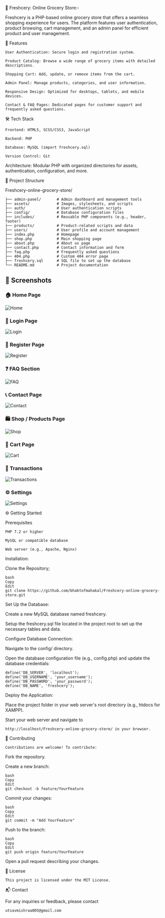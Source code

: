🛒 Freshcery: Online Grocery Store:-

Freshcery is a PHP-based online grocery store that offers a seamless shopping experience for users. The platform features user authentication, product browsing, cart management, and an admin panel for efficient product and user management.

🚀 Features

    User Authentication: Secure login and registration system.
    
    Product Catalog: Browse a wide range of grocery items with detailed descriptions.
    
    Shopping Cart: Add, update, or remove items from the cart.
    
    Admin Panel: Manage products, categories, and user information.
    
    Responsive Design: Optimized for desktops, tablets, and mobile devices.
    
    Contact & FAQ Pages: Dedicated pages for customer support and frequently asked questions.

🛠️ Tech Stack

    Frontend: HTML5, SCSS/CSS3, JavaScript
    
    Backend: PHP
    
    Database: MySQL (import freshcery.sql)
    
    Version Control: Git

Architecture: Modular PHP with organized directories for assets, authentication, configuration, and more.

📁 Project Structure

Freshcery-online-grocery-store/

    
    ├── admin-panel/       # Admin dashboard and management tools
    ├── assets/            # Images, stylesheets, and scripts
    ├── auth/              # User authentication scripts
    ├── config/            # Database configuration files
    ├── includes/          # Reusable PHP components (e.g., header, footer)
    ├── products/          # Product-related scripts and data
    ├── users/             # User profile and account management
    ├── index.php          # Homepage
    ├── shop.php           # Main shopping page
    ├── about.php          # About us page
    ├── contact.php        # Contact information and form
    ├── faq.php            # Frequently asked questions
    ├── 404.php            # Custom 404 error page
    ├── freshcery.sql      # SQL file to set up the database
    └── README.md          # Project documentation

## 📸 Screenshots

### 🏠 Home Page  
![Home](image/homepage.png)

### 🔐 Login Page  
![Login](image/login.png)

### 📝 Register Page  
![Register](image/register.png)

### ❓ FAQ Section  
![FAQ](image/faq.png)

### 📞 Contact Page  
![Contact](image/contact.png)

### 🛍️ Shop / Products Page  
![Shop](image/shop.png)

### 🛒 Cart Page  
![Cart](image/cart.png)

### 👤 Transactions 
![Transactions](image/transactions.png)

### ⚙️ Settings
![Settings](image/settings.png)

⚙️ Getting Started

Prerequisites


    PHP 7.2 or higher
    
    MySQL or compatible database
    
    Web server (e.g., Apache, Nginx)

Installation:

Clone the Repository;

    bash
    Copy
    Edit
    git clone https://github.com/bhaktofmahakal/Freshcery-online-grocery-store.git
    
Set Up the Database:

Create a new MySQL database named freshcery.

Setup the freshcery.sql file located in the project root to set up the necessary tables and data.

Configure Database Connection:

Navigate to the config/ directory.

Open the database configuration file (e.g., config.php) and update the database credentials:

    define('DB_SERVER', 'localhost');
    define('DB_USERNAME', 'your_username');
    define('DB_PASSWORD', 'your_password');
    define('DB_NAME', 'freshcery');
    
Deploy the Application:

Place the project folder in your web server's root directory (e.g., htdocs for XAMPP).

Start your web server and navigate to

    http://localhost/Freshcery-online-grocery-store/ in your browser.

🤝 Contributing

    Contributions are welcome! To contribute:

Fork the repository.

Create a new branch:

    bash
    Copy
    Edit
    git checkout -b feature/YourFeature
    
Commit your changes:

    bash
    Copy
    Edit
    git commit -m "Add YourFeature"
    
Push to the branch:

    bash
    Copy
    Edit
    git push origin feature/YourFeature
    
Open a pull request describing your changes.

📄 License

    This project is licensed under the MIT License.

📬 Contact

For any inquiries or feedback, please contact 

    utsavmishraa005@gmail.com


